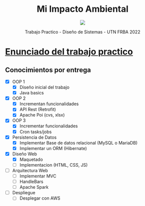 <h1 align="center" > Mi Impacto Ambiental </h1>
<p align="center"><img src="https://user-images.githubusercontent.com/48862380/194356324-5c090968-d1f1-4f0b-8463-3c26f1a30079.png"> </p>

<p align="center"> Trabajo Practico - Diseño de Sistemas - UTN FRBA 2022 <p>

# [Enunciado del trabajo practico](https://drive.google.com/file/d/1kabpFOAiHu6EjXc2LZPrmE_8eA2ayqVl/view "Enunciado")



## Conocimientos por entrega

- [x] OOP 1
	- [x] Diseño inicial del trabajo
	- [x] Java basics
- [x] OOP 2
	 - [x] Incrementan funcionalidades
	 - [x] API Rest (Retrofit)
	 - [x] Apache Poi (cvs, xlsx)
- [x] OOP 3
	- [x] Incrementar funcionalidades
	- [x] Cron tasks/jobs
- [x] Persistencia de Datos
	- [x] Implementar Base de datos relacional (MySQL o MariaDB)
	- [x] Implementar un ORM (Hibernate)
- [x] Diseño Web
	- [x] Maquetado
	- [ ] Implementacion (HTML, CSS, JS)
- [ ] Arquitectura Web
	- [ ] Implementar MVC
	- [ ] HandleBars
	- [ ] Apache Spark
- [ ] Despliegue
	- [ ] Desplegar con AWS

